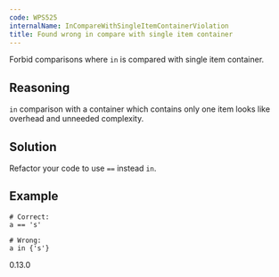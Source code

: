 ```yaml
---
code: WPS525
internalName: InCompareWithSingleItemContainerViolation
title: Found wrong in compare with single item container
---
```


Forbid comparisons where `in` is compared with single item container.

## Reasoning
`in` comparison with a container which contains only one item looks
like overhead and unneeded complexity.

## Solution
Refactor your code to use `==` instead `in`.

## Example

    # Correct:
    a == 's'
    
    # Wrong:
    a in {'s'}

<div class="versionadded">

0.13.0

</div>